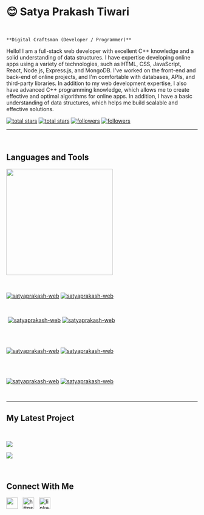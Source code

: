
<h1>😊 Satya Prakash Tiwari</h1>
<br /> 

                    
`**Digital Craftsman (Developer / Programmer)**`

                    

<p align="left">Hello! I am a full-stack web developer with excellent C++ knowledge and a solid understanding of data structures.
I have expertise developing online apps using a variety of technologies, such as HTML, CSS, JavaScript, React, Node.js, Express.js, and MongoDB. I've worked on the front-end and back-end of online projects, and I'm comfortable with databases, APIs, and third-party libraries.
In addition to my web development expertise, I also have advanced C++ programming knowledge, which allows me to create effective and optimal algorithms for online apps. In addition, I have a basic understanding of data structures, which helps me build scalable and effective solutions.</p>
<p align="left"> 
  <a href="https://github.com/satyaprakash-web?tab=repositories&sort=stargazers#gh-light-mode-only">
    <img alt="total stars" title="Total stars on GitHub" src="https://custom-icon-badges.demolab.com/github/stars/satyaprakash-web?color=3ea97d&style=for-the-badge&labelColor=40b682&logo=star#gh-light-mode-only"/></a>
  
  <a href="https://github.com/satyaprakash-web?tab=repositories&sort=stargazers#gh-dark-mode-only">
    <img alt="total stars" title="Total stars on GitHub" src="https://custom-icon-badges.demolab.com/github/stars/satyaprakash-web?color=655489&style=for-the-badge&labelColor=c691e9&logo=star#gh-dark-mode-only"/></a>
  
  <a href="https://github.com/satyaprakash-web?tab=followers#gh-light-mode-only">
    <img alt="followers" title="Follow me on Github" src="https://custom-icon-badges.demolab.com/github/followers/satyaprakash-web?color=2c4954&labelColor=2c3e50&style=for-the-badge&logo=person-add&label=Follow&logoColor=white#gh-light-mode-only"/></a>
    
  <a href="https://github.com/satyaprakash-web?tab=followers#gh-dark-mode-only">
    <img alt="followers" title="Follow me on Github" src="https://custom-icon-badges.demolab.com/github/followers/satyaprakash-web?color=dacc84&labelColor=f9e692&style=for-the-badge&logo=person-add&label=Follow&logoColor=white#gh-dark-mode-only"/></a>
</p>

---
<br />

                    

<h2>Languages and Tools</h2> 
<p align="left">
<img width="280px"  src="https://skillicons.dev/icons?i= html,css,js, react,reux,nodejs,express,github,cpp,bootstrap&perline=9"  />
</p>
<br />

                    

<p><a href="https://github.com/satyaprakash-web#gh-dark-mode-only" target="_blank"><img align="center" src="https://github-readme-stats.vercel.app/api/top-langs/?username=satyaprakash-web&langs_count=6&show_icon=true&layout=compact&theme=nightowl#gh-dark-mode-only" alt="satyaprakash-web" /></a>
  <a href="https://github.com/satyaprakash-web#gh-light-mode-only" target="_blank"><img align="center" src="https://github-readme-stats.vercel.app/api/top-langs/?username=satyaprakash-web&langs_count=6&show_icon=true&layout=compact&theme=vue#gh-light-mode-only" alt="satyaprakash-web" /></a>
</p>

<br />

<p>&nbsp;<a href="https://github.com/satyaprakash-web#gh-dark-mode-only" target="_blank"><img align="center" src="https://github-readme-stats.vercel.app/api?username=satyaprakash-web&count_private=true&show_icons=true&theme=nightowl#gh-dark-mode-only" alt="satyaprakash-web" /></a>
<a href="https://github.com/satyaprakash-web#gh-light-mode-only" target="_blank"><img align="center" src="https://github-readme-stats.vercel.app/api?username=satyaprakash-web&count_private=true&show_icons=true&theme=vue#gh-light-mode-only" alt="satyaprakash-web" /></a>
</p> 
<br>
<br />

<p><a href="https://github.com/satyaprakash-web#gh-dark-mode-only" target="_blank"><img align="center" src="https://streak-stats.demolab.com?user=satyaprakash-web&theme=nightowl#gh-dark-mode-only" alt="satyaprakash-web"/></a>
<a href="https://github.com/satyaprakash-web#gh-light-mode-only" target="_blank"><img align="center" src="https://streak-stats.demolab.com?user=satyaprakash-web&theme=vue#gh-light-mode-only" alt="satyaprakash-web"/></a></p>
<br/>
<br />

<p><a href="https://github.com/satyaprakash-web#gh-dark-mode-only" target="_blank"><img align="center" src="https://github-readme-activity-graph.cyclic.app/graph?username=satyaprakash-web&theme=nightowl#gh-dark-mode-only" alt="satyaprakash-web" /></a>
<a href="https://github.com/satyaprakash-web#gh-light-mode-only" target="_blank"><img align="center" src="https://github-readme-activity-graph.cyclic.app/graph?username=satyaprakash-web&theme=vue#gh-light-mode-only" alt="satyaprakash-web" /></a></p>
<br/>

---


                    

<h2>My Latest Project</h2> 
<br />
<p><a href="https://github.com/satyaprakash-web/Task-Reminder-Frontend,Blogs-trust-frontend,Weather#gh-dark-mode-only" target="_blank"><img align="center" src="https://github-readme-stats.vercel.app/api/pin/?username=satyaprakash-web&repo=Task-Reminder-Frontend,Blogs-trust-frontend,Weather&theme=nightowl&show_owner=true#gh-dark-mode-only"/></a></p>
<p><a href="https://github.com/satyaprakash-web/Task-Reminder-Frontend,Blogs-trust-frontend,Weather#gh-light-mode-only" target="_blank"><img align="center" src="https://github-readme-stats.vercel.app/api/pin/?username=satyaprakash-web&repo=Task-Reminder-Frontend,Blogs-trust-frontend,Weather&theme=vue&show_owner=true#gh-light-mode-only"/></a></p>
<br />


                    

<h2>Connect With Me</h2> 
<p align="left">
<a href="https://twitter.com/" target="_blank"><img align="left" width="30px" style="padding-right:10px;" src="https://raw.githubusercontent.com/rahuldkjain/github-profile-readme-generator/master/src/images/icons/Social/twitter.svg" alt="" /></a>
<a href="https://instagram.com/https://www.instagram.com/satya_prakash872/" target="_blank"><img align="left" width="30px" style="padding-right:10px" src="https://raw.githubusercontent.com/rahuldkjain/github-profile-readme-generator/master/src/images/icons/Social/instagram.svg" alt="https://www.instagram.com/satya_prakash872/" /></a>
<a href="https://www.linkedin.com/in/satyaprakash-web/" target="_blank"><img align="left" alt="linkedin" width="30px" style="padding-right: 10px;" src="https://cdn.jsdelivr.net/gh/devicons/devicon/icons/linkedin/linkedin-original.svg" /></a>
</p>

                
